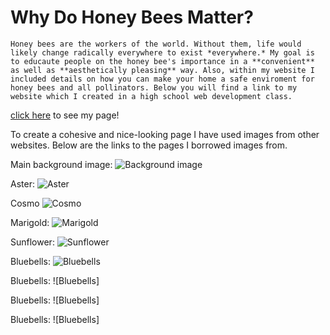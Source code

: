 # Why Do Honey Bees Matter?

    Honey bees are the workers of the world. Without them, life would likely change radically everywhere to exist *everywhere.* My goal is to educaute people on the honey bee's importance in a **convenient** as well as **aesthetically pleasing** way. Also, within my website I included details on how you can make your home a safe enviroment for honey bees and all pollinators. Below you will find a link to my website which I created in a high school web development class.

[click here](http://julia-tala98.github.io) to see my page! 

To create a cohesive and nice-looking page I have used images from other websites. Below are the links to the pages I borrowed images from.

Main background image: ![Background image](http://wallpapercraze.com/images/wallpapers/honey_honeycomb_w1.jpeg)

Aster: ![Aster](http://www.gardeningknowhow.com/wp-content/uploads/2011/09/aster-400x267.jpg)

Cosmo ![Cosmo](http://www.seriouslyflowers.com/wp-content/uploads/2014/05/cosmo-flower.jpg)

Marigold: ![Marigold](http://www.namesofflowers.net/images/marigold-flower-3.jpg)

Sunflower: ![Sunflower](http://www.understanding-horse-nutrition.com/images/black-oil-sunflower-seeds-p.jpg)

Bluebells: ![Bluebells](http://static.squarespace.com/static/50ce11c4e4b0c301a8235997/t/50d17081e4b0cf581b4f9d2d/1355903105982/bluebells1.jpg)

Bluebells: ![Bluebells]

Bluebells: ![Bluebells]

Bluebells: ![Bluebells]


